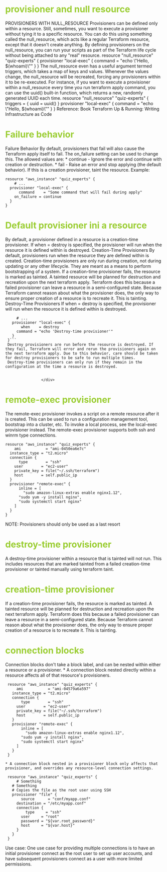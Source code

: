 <h1 style='color:yellowgreen'>provisioner and null resource </h1>
 PROVISIONERS WITH NULL_RESOURCE
 Provisioners can be defined only within a resource. Still, sometimes, you want to execute a provisioner without tying it to a specific resource. You can do this using something called the null_resource, which acts like a regular Terraform resource, except that it doesn't create anything. By defining provisioners on the null_resource, you can run your scripts as part of the Terraform life cycle without being attached to any "real" resource.
 resource "null_resource" "quiz-experts" {
     provisioner "local-exec" {
       command = "echo \"Hello, $(whoami)\""
   } 
 }
 The null_resource even has a useful argument termed triggers, which takes a map of keys and values. Whenever the values change, the null_resource will be recreated, forcing any provisioners within it to be re-executed. For instance, if you want to execute a provisioner within a null_resource every time you run terraform apply command, you can use the uuid() built-in function, which returns a new, randomly generated UUID each time.
 resource "null_resource" "quiz-experts" {
     triggers = {
       uuid = uuid()
   }
   provisioner "local-exec" {
       command = "echo \"Hello, $(whoami)\""
   } 
 }
 Reference: Book Terraform Up &amp; Running: Writing Infrastructure as Code
 
<h1 style='color:yellowgreen'>Failure behavior</h1>
Failure Behavior
By default, provisioners that fail will also cause the Terraform apply itself to fail. The on_failure setting can be used to change this. The allowed values are:
   * continue - Ignore the error and continue with creation or destruction.
   * fail - Raise an error and stop applying (the default behavior). If this is a creation provisioner, taint the resource.
Example:

```
resource "aws_instance" "quiz_experts" {
    # ...
  provisioner "local-exec" {
      command    = "Some command that will fail during apply"
    on_failure = continue
  }
}
```

<h1 style='color:yellowgreen'>Default provisioner ini a resource</h1>

By default, a provisioner defined in a resource is a creation-time provisioner.
If when = destroy is specified, the provisioner will run when the resource it is defined within is destroyed.
Creation-Time Provisioners
By default, provisioners run when the resource they are defined within is created. Creation-time provisioners are only run during creation, not during updating or any other lifecycle. They are meant as a means to perform bootstrapping of a system.
If a creation-time provisioner fails, the resource is marked as tainted. A tainted resource will be planned for destruction and recreation upon the next terraform apply. Terraform does this because a failed provisioner can leave a resource in a semi-configured state. Because Terraform cannot reason about what the provisioner does, the only way to ensure proper creation of a resource is to recreate it. This is tainting.
Destroy-Time Provisioners
If when = destroy is specified, the provisioner will run when the resource it is defined within is destroyed.

````resource "aws_instance" "web" {
     # ...
   provisioner "local-exec" {
       when    = destroy
     command = "echo 'Destroy-time provisioner'"
   }
 }```
 Destroy provisioners are run before the resource is destroyed. If they fail, Terraform will error and rerun the provisioners again on the next terraform apply. Due to this behavior, care should be taken for destroy provisioners to be safe to run multiple times.
 Destroy-time provisioners can only run if they remain in the configuration at the time a resource is destroyed.


                </div>
````

<h1 style='color:yellowgreen'>remote-exec provisioner</h1>

The remote-exec provisioner invokes a script on a remote resource after it is created. This can be used to run a configuration management tool, bootstrap into a cluster, etc. To invoke a local process, see the local-exec provisioner instead. The remote-exec provisioner supports both ssh and winrm type connections.

```
resource "aws_instance" "quiz_experts" {
    ami           = "ami-0450ea6e7c"
  instance_type = "t2.micro"
  connection {
      type        = "ssh"
    user        = "ec2-user"
    private_key = file("~/.ssh/terraform")
    host        = self.public_ip
  }
  provisioner "remote-exec" {
      inline = [
        "sudo amazon-linux-extras enable nginx1.12",
      "sudo yum -y install nginx",
      "sudo systemctl start nginx"
    ]
  }
}
```

NOTE: Provisioners should only be used as a last resort

<h1 style='color:yellowgreen'>destroy-time provisioner</h1>

A destroy-time provisioner within a resource that is tainted will not run. This includes resources that are marked tainted from a failed creation-time provisioner or tainted manually using terraform taint.

 <h1 style='color:yellowgreen'>creation-time provisioner</h1>
 If a creation-time provisioner fails, the resource is marked as tainted. A tainted resource will be planned for destruction and recreation upon the next terraform apply. Terraform does this because a failed provisioner can leave a resource in a semi-configured state. Because Terraform cannot reason about what the provisioner does, the only way to ensure proper creation of a resource is to recreate it. This is tainting.
 <h1 style='color:yellowgreen'>connection blocks</h1>
 
 Connection blocks don't take a block label, and can be nested within either a resource or a provisioner.
     * A connection block nested directly within a resource affects all of that resource's provisioners.
```
 resource "aws_instance" "quiz_experts" {
     ami           = "ami-04579a6a597"
   instance_type = "t2.micro"
   connection {
       type        = "ssh"
     user        = "ec2-user"
     private_key = file("~/.ssh/terraform")
     host        = self.public_ip
   }
   provisioner "remote-exec" {
       inline = [
         "sudo amazon-linux-extras enable nginx1.12",
       "sudo yum -y install nginx",
       "sudo systemctl start nginx"
     ]
   }
 }
```
    * A connection block nested in a provisioner block only affects that provisioner, and overrides any resource-level connection settings.

```
 resource "aws_instance" "quiz_experts" {
     # Something
   # Something
   # Copies the file as the root user using SSH
   provisioner "file" {
       source      = "conf/myapp.conf"
     destination = "/etc/myapp.conf"
     connection {
         type     = "ssh"
       user     = "root"
       password = "${var.root_password}"
       host     = "${var.host}"
     }
   }
 }
 ```
 Use case: One use case for providing multiple connections is to have an initial provisioner connect as the root user to set up user accounts, and have subsequent provisioners connect as a user with more limited permissions.
